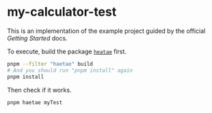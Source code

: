 # my-calculator-test

This is an implementation of the example project guided by the official *Getting Started* docs.

To execute, build the package [`heatae`](../../packages/haetae) first.

```bash
pnpm --filter "haetae" build
# And you should run "pnpm install" again
pnpm install
```

Then check if it works.

```bash
pnpm haetae myTest
```
